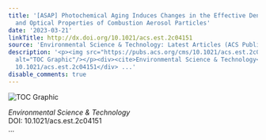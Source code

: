 ```yaml
---
title: '[ASAP] Photochemical Aging Induces Changes in the Effective Densities, Morphologies,
  and Optical Properties of Combustion Aerosol Particles'
date: '2023-03-21'
linkTitle: http://dx.doi.org/10.1021/acs.est.2c04151
source: 'Environmental Science & Technology: Latest Articles (ACS Publications)'
description: '<p><img src="https://pubs.acs.org/cms/10.1021/acs.est.2c04151/asset/images/medium/es2c04151_0004.gif"
  alt="TOC Graphic"/></p><div><cite>Environmental Science & Technology</cite></div><div>DOI:
  10.1021/acs.est.2c04151</div> ...'
disable_comments: true
---
```

<p><img src="https://pubs.acs.org/cms/10.1021/acs.est.2c04151/asset/images/medium/es2c04151_0004.gif" alt="TOC Graphic"/></p><div><cite>Environmental Science & Technology</cite></div><div>DOI: 10.1021/acs.est.2c04151</div> ...